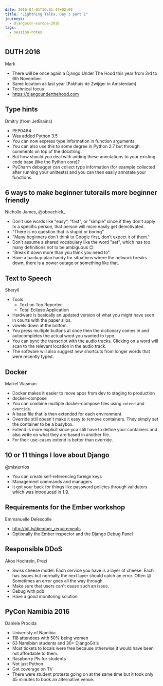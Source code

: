 ```yaml
---
date: 2016-04-01T10:51:44+02:00
title: "Lightning Talks, Day 3 part 1"
journeys:
  - djangocon-europe-2016
tags:
  - session-notes
---
```


## DUTH 2016
Mark

- There will be once again a Django Under The Hood this year from 3rd to 6th
  November.
- Same location as last year (Pakhuis de Zwijger in Amsterdam)
- Technical focus
- https://djangounderthehood.com

## Type hints
Dmitry (from JetBrains)

- PEP0484
- Was added Python 3.5
- You can now express type information in function arguments.
- You can also use this to some degree in Python 2.7 but through comments on top
  of the docstring.
- But how should you deal with adding these annotations to your existing code
  base (like the Python core)?
- PyCharm debugger can collect type information (for example collected after
  running your unittests) and you can then easily annotate your functions.

## 6 ways to make beginner tutorails more beginner friendly
Nicholle James, @oboechick_

- Don't use words like "easy", "fast", or "simple" since if they don't apply to
  a specific person, that person will more easily get demotivated.
- "There is no question that is stupid or boring"
- "Many beginners don't think to Google first, don't expect it of them."
- Don't assume a shared vocabulary like the word "set", which has too many
  definitions not to be ambiguous 😉
- "Break it down more than you think you need to"
- Have a backup plan handy for situations where the network breaks down, there
  is a power outage or something like that.

## Text to Speech
Sheryll

- Tools
    - Text on Top Reporter
    - Total Eclipse Application
- Hardware is basically an updated version of what you might have seen in courts
  with the paper slips.
- vowels down at the bottom.
- You press multiple buttons at once then the dictionary comes in and
  autocompletes the actual word you wanted to type.
- You can sync the transcript with the audio tracks. Clicking on a word will
  scan to the relevant location in the audio track.
- The software will also suggest new shortcuts from longer words that were
  recently typed.

## Docker
Maikel Vlasman

- Docker makes it easier to move apps from dev to staging to production
- docker-compose
- You can combine multiple docker-compose files using `extend` and `override`.
- A base file that is then extended for each environment.
- Override still doesn't make it easy to remove containers. They simply set the
  container to be a busybox.
- Extend is more explicit since you still have to define your containers and
  also write on what they are based in another file.
- For their use-cases extend is better than override.

## 10 or 11 things I love about Django
@misterrios

- You can create self-referencing foreign keys
- Management commands and managers
- It got your back for things like password policies through validators which
  was introduced in 1.9.

## Requirements for the Ember workshop
Emmanuelle Delescolle

- http://bit.ly/djember_requirements
- Optionally the Ember inspector and the Django Debug Panel

## Responsible DDoS
Akos Hochrein, Prezi

- Swiss cheese model: Each service you have is a layer of cheese. Each has
  issues but normally the next layer should catch an error. Often 😉 Sometimes an
  error goes all the way through.
- Make sure that users can't cause such an issue.
- Debug with pdb
- Have a good monitoring solution

## PyCon Namibia 2016
Daniele Procida

- Univeristy of Namibia
- 118 attendees with 50% being women
- 63 Namibian students and 30+ DjangoGirls
- Most tickets to locals were free because otherwise it would have been not
  affordable to them.
- Raspberry PIs for students
- Not just Python
- Got coverage on TV
- There were student protests going on at the same time but it took only 45
  minutes to book an alternative venue.
